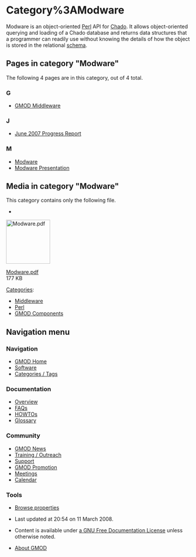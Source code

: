 



<span id="top"></span>




# <span dir="auto">Category%3AModware</span>









Modware is an object-oriented [Perl](Category%3APerl "Category%3APerl") API
for <a href="Chado" class="mw-redirect" title="Chado">Chado</a>. It
allows object-oriented querying and loading of a Chado database and
returns data structures that a programmer can readily use without
knowing the details of how the object is stored in the relational
[schema](Glossary#Database_Schema "Glossary").


## Pages in category "Modware"

The following 4 pages are in this category, out of 4 total.



### G

- [GMOD Middleware](GMOD_Middleware "GMOD Middleware")

### J

- [June 2007 Progress
  Report](June_2007_Progress_Report "June 2007 Progress Report")

### M

- [Modware](Modware "Modware")
- [Modware Presentation](Modware_Presentation "Modware Presentation")




## Media in category "Modware"

This category contains only the following file.

- 

  

  

  <a href="File:Modware.pdf" class="image"><img
  src="../mediawiki/skins/common/images/icons/fileicon-pdf.png"
  width="120" height="120" alt="Modware.pdf" /></a>

  

  

  

  [Modware.pdf](File:Modware.pdf "File:Modware.pdf")  
  177 KB  

  

  





[Categories](Special%3ACategories "Special%3ACategories"):

- [Middleware](Category%3AMiddleware "Category%3AMiddleware")
- [Perl](Category%3APerl "Category%3APerl")
- [GMOD Components](Category%3AGMOD_Components "Category%3AGMOD Components")






## Navigation menu






### 



<a href="Main_Page"
style="background-image: url(../images/GMOD-cogs.png);"
title="Visit the main page"></a>


### Navigation



- <span id="n-GMOD-Home">[GMOD Home](Main_Page)</span>
- <span id="n-Software">[Software](GMOD_Components)</span>
- <span id="n-Categories-.2F-Tags">[Categories /
  Tags](Categories)</span>




### Documentation



- <span id="n-Overview">[Overview](Overview)</span>
- <span id="n-FAQs">[FAQs](Category%3AFAQ)</span>
- <span id="n-HOWTOs">[HOWTOs](Category%3AHOWTO)</span>
- <span id="n-Glossary">[Glossary](Glossary)</span>




### Community



- <span id="n-GMOD-News">[GMOD News](GMOD_News)</span>
- <span id="n-Training-.2F-Outreach">[Training /
  Outreach](Training_and_Outreach)</span>
- <span id="n-Support">[Support](Support)</span>
- <span id="n-GMOD-Promotion">[GMOD Promotion](GMOD_Promotion)</span>
- <span id="n-Meetings">[Meetings](Meetings)</span>
- <span id="n-Calendar">[Calendar](Calendar)</span>




### Tools

- <span id="t-smwbrowselink"><a href="Special%3ABrowse/Category%3AModware" rel="smw-browse">Browse
  properties</a></span>



- <span id="footer-info-lastmod">Last updated at 20:54 on 11 March
  2008.</span>
<!-- - <span id="footer-info-viewcount">16,909 page views.</span> -->
- <span id="footer-info-copyright">Content is available under
  <a href="http://www.gnu.org/licenses/fdl-1.3.html" class="external"
  rel="nofollow">a GNU Free Documentation License</a> unless otherwise
  noted.</span>

<!-- -->

- <span id="footer-places-about">[About
  GMOD](GMOD%3AAbout "GMOD%3AAbout")</span>

<!-- -->




